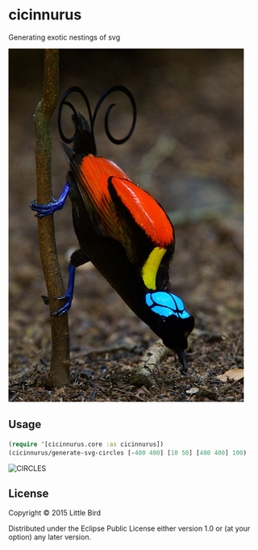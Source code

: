 # cicinnurus

Generating exotic nestings of svg

![CICINNURUS](https://github.com/littlebird/cicinnurus/blob/master/resources/public/img/cicinnurus.jpg)

## Usage

```clj
(require '[cicinnurus.core :as cicinnurus])
(cicinnurus/generate-svg-circles [-400 400] [10 50] [400 400] 100)
```

![CIRCLES](https://rawgit.com/littlebird/cicinnurus/master/resources/public/img/circles.svg)

## License

Copyright © 2015 Little Bird

Distributed under the Eclipse Public License either version 1.0 or (at
your option) any later version.
